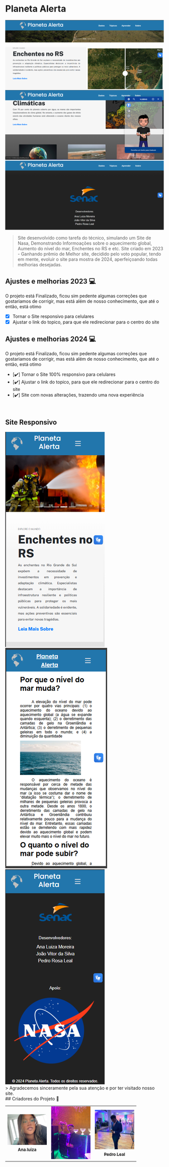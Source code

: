 # Planeta Alerta

  <img src="img p github/Nav.png">
  <img src="img p github/Main.png">
  <img src="img p github/Footer.png">
  
<br>

> Site desenvolvido como tarefa do técnico, simulando um Site de Nasa, Demonstrando Informoações sobre o aquecimento global, Aumento do nível do mar, Enchentes no RS e etc.
Site criado em 2023 - Ganhando prêmio de Melhor site, decidido pelo voto popular, tendo em mente, evoluir o site para mostra de 2024, aperfeiçoando todas melhorias desejadas.

## Ajustes e melhorias 2023 💻

O projeto está Finalizado, ficou sim pedente algumas correções que gostariamos de corrigir, mas está além de nosso conhecimento, que até o então, está otimo 

- [X] Tornar o Site responsivo para celulares
- [X] Ajustar o link do topico, para que ele redirecionar para o centro do site 

## Ajustes e melhorias 2024 💻

O projeto está Finalizado, ficou sim pedente algumas correções que gostariamos de corrigir, mas está além de nosso conhecimento, que até o então, está otimo 

- [✔️] Tornar o Site 100% responsivo para celulares
- [✔️] Ajustar o link do topico, para que ele redirecionar para o centro do site
- [✔️] Site com  novas alterações, trazendo uma nova experiência

<br>

  ## Site Responsivo 

  <img src="img p github/Header Responsivo.png">
  <img src="img p github/Main Responsivo.png">
  <img src="img p github/Footer responsivo.png">
  
<br>
> Agradecemos sinceramente pela sua atenção e por ter visitado nosso site. 
<br>
## Criadores do Projeto 🤝

<table>
  <tr>
    <td align="center">
      <a href="https://github.com/analuizamoreira">
        <img src="img p github/ana.png" width="125px;" alt="Foto do Ana Luiza no Github"/><br>
        <sub>
          <b style="font-size: 13px;">Ana luiza</b>
        </sub>
      </a>
    </td>
    <td align="center">
      <a href="https://github.com/jv1903">
        <img src="img p github/joao.png" width="125px;" alt="Foto do João Vitor no Github"/><br>
        <sub>
          <b style="font-size: 13px;"João Vitor</b>
        </sub>
      </a>
    </td>
    <td align="center">
      <a href="https://github.com/pedrolealp7">
        <img src="img p github/pedro.png" width="125px;" alt="Foto do Pedro Leal no Github"/><br>
        <sub>
          <b style="font-size: 13px;">Pedro Leal</b>
        </sub>
      </a>
    </td>
  </tr>
</table>
